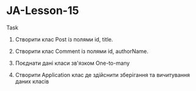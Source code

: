 # JA-Lesson-15
Task
1. Створити клас Post із полями id, title. 

2. Створити клас Comment із полями id, authorName. 

3. Поєднати дані класи зв'язком One-to-many 

4. Створити Application клас де здійснити зберігання та вичитування даних класів
